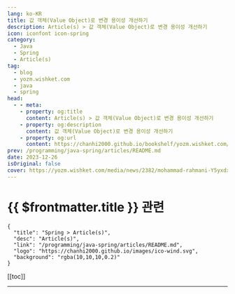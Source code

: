 ```yaml
---
lang: ko-KR
title: 값 객체(Value Object)로 변경 용이성 개선하기
description: Article(s) > 값 객체(Value Object)로 변경 용이성 개선하기
icon: iconfont icon-spring
category: 
  - Java
  - Spring
  - Article(s)
tag: 
  - blog
  - yozm.wishket.com
  - java
  - spring
head:
  - - meta:
    - property: og:title
      content: Article(s) > 값 객체(Value Object)로 변경 용이성 개선하기
    - property: og:description
      content: 값 객체(Value Object)로 변경 용이성 개선하기
    - property: og:url
      content: https://chanhi2000.github.io/bookshelf/yozm.wishket.com/2382.html
prev: /programming/java-spring/articles/README.md
date: 2023-12-26
isOriginal: false
cover: https://yozm.wishket.com/media/news/2382/mohammad-rahmani-Y5yxdx2a4PI-unsplash.jpg
---
```


# {{ $frontmatter.title }} 관련

```component VPCard
{
  "title": "Spring > Article(s)",
  "desc": "Article(s)",
  "link": "/programming/java-spring/articles/README.md",
  "logo": "https://chanhi2000.github.io/images/ico-wind.svg",
  "background": "rgba(10,10,10,0.2)"
}
```

[[toc]]

---

<SiteInfo
  name="값 객체(Value Object)로 변경 용이성 개선하기 | 요즘IT"
  desc="29CM의 배송경험 스쿼드는 ‘고객이 구매 이후 걱정할 것이 없도록 한다.’라는 비전을 가지고 끊임없이 문제들을 해결해 나가고 있습니다. 이번에 주문취소, 반품 환불금액 계산에 관련된 로직 개선을 진행했는데요. 이 작업에서 값 객체를 활용한 경험을 공유하고자 글을 작성하게 되었습니다."
  url="https://yozm.wishket.com/magazine/detail/2382/"
  logo="https://yozm.wishket.com/static/renewal/img/global/gnb_yozmit.svg"
  preview="https://yozm.wishket.com/media/news/2382/mohammad-rahmani-Y5yxdx2a4PI-unsplash.jpg"/>

<!-- TODO: 작성 -->

